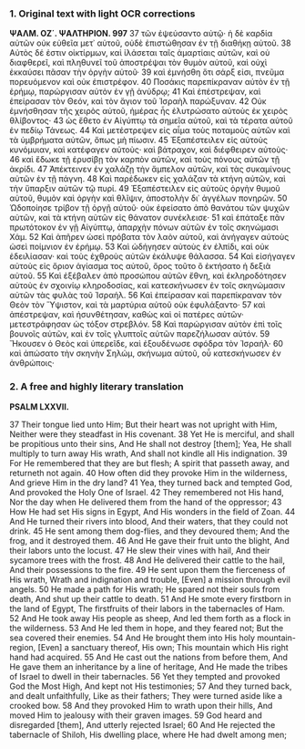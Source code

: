 ### 1. Original text with light OCR corrections

**ΨΑΛΜ. ΟΖ΄. ΨΑΛΤΗΡΙΟΝ. 997**
37 τῶν ἐψεύσαντο αὐτῷ· ἡ δὲ καρδία αὐτῶν οὐκ εὐθεῖα μετ᾽ αὐτοῦ,
   οὐδὲ ἐπιστώθησαν ἐν τῇ διαθήκῃ αὐτοῦ.
38 Αὐτὸς δέ ἐστιν οἰκτίρμων, καὶ ἰλάσεται ταῖς ἁμαρτίαις αὐτῶν, καὶ οὐ διαφθερεῖ, καὶ
   πληθυνεῖ τοῦ ἀποστρέψαι τὸν θυμὸν αὐτοῦ, καὶ οὐχὶ ἐκκαύσει πᾶσαν τὴν ὀργὴν αὐτοῦ·
39 καὶ ἐμνήσθη ὅτι σάρξ εἰσι, πνεῦμα πορευόμενον καὶ οὐκ ἐπιστρέφον.
40 Ποσάκις παρεπίκραναν αὐτὸν ἐν τῇ ἐρήμῳ, παρώργισαν αὐτὸν ἐν γῇ ἀνύδρῳ;
41 Καὶ ἐπέστρεψαν, καὶ ἐπείρασαν τὸν Θεόν, καὶ τὸν ἅγιον τοῦ Ἰσραὴλ παρώξυναν.
42 Οὐκ ἐμνήσθησαν τῆς χειρὸς αὐτοῦ, ἡμέρας ἧς ἐλυτρώσατο αὐτοὺς ἐκ χειρὸς
   θλίβοντος·
43 ὡς ἔθετο ἐν Αἰγύπτῳ τὰ σημεῖα αὐτοῦ, καὶ τὰ τέρατα αὐτοῦ ἐν πεδίῳ Τάνεως.
44 Καὶ μετέστρεψεν εἰς αἷμα τοὺς ποταμοὺς αὐτῶν καὶ τὰ ὑμβρήματα αὐτῶν, ὅπως μὴ πίωσιν.
45 Ἐξαπέστειλεν εἰς αὐτοὺς κυνόμυιαν, καὶ κατέφαγεν αὐτοὺς· καὶ βάτραχον, καὶ διέφθειρεν αὐτοὺς·
46 καὶ ἔδωκε τῇ ἐρυσίβῃ τὸν καρπὸν αὐτῶν, καὶ τοὺς πόνους αὐτῶν τῇ ἀκρίδι.
47 Ἀπέκτεινεν ἐν χαλάζῃ τὴν ἄμπελον αὐτῶν, καὶ τὰς συκαμίνους αὐτῶν ἐν τῇ πάγνη.
48 Καὶ παρέδωκεν εἰς χαλάζαν τὰ κτήνη αὐτῶν, καὶ τὴν ὕπαρξιν αὐτῶν τῷ πυρί.
49 Ἐξαπέστειλεν εἰς αὐτοὺς ὀργὴν θυμοῦ αὐτοῦ, θυμὸν καὶ ὀργὴν καὶ θλῖψιν, ἀποστολὴν δι᾽ ἀγγέλων πονηρῶν.
50 Ὡδοποίησε τρίβον τῇ ὀργῇ αὐτοῦ· οὐκ ἐφείσατο ἀπὸ θανάτου τῶν
   ψυχῶν αὐτῶν, καὶ τὰ κτήνη αὐτῶν εἰς θάνατον συνέκλεισε·
51 καὶ ἐπάταξε πᾶν πρωτότοκον ἐν γῇ Αἰγύπτῳ, ἀπαρχὴν πόνων αὐτῶν
   ἐν τοῖς σκηνώμασι Χάμ.
52 Καὶ ἀπῆρεν ὡσεὶ πρόβατα τὸν λαὸν αὐτοῦ, καὶ ἀνήγαγεν αὐτοὺς ὡσεὶ ποίμνιον ἐν ἐρήμῳ.
53 Καὶ ὡδήγησεν αὐτοὺς ἐν ἐλπίδι, καὶ οὐκ ἐδειλίασαν· καὶ τοὺς ἐχθροὺς αὐτῶν ἐκάλυψε θάλασσα.
54 Καὶ εἰσήγαγεν αὐτοὺς εἰς ὄριον ἁγίασμα τος αὐτοῦ, ὄρος τοῦτο ὃ ἐκτήσατο ἡ δεξιὰ αὐτοῦ.
55 Καὶ ἐξέβαλεν ἀπὸ προσώπου αὐτῶν ἔθνη, καὶ ἐκληροδότησεν αὐτοὺς ἐν σχοινίῳ
   κληροδοσίας, καὶ κατεσκήνωσεν ἐν τοῖς σκηνώμασιν αὐτῶν τὰς
   φυλὰς τοῦ Ἰσραήλ.
56 Καὶ ἐπείρασαν καὶ παρεπίκραναν τὸν Θεὸν τὸν Ὕψιστον, καὶ τὰ μαρτύρια αὐτοῦ οὐκ ἐφυλάξαντο·
57 καὶ ἀπέστρεψαν, καὶ ἠσυνθέτησαν, καθὼς καὶ οἱ πατέρες αὐτῶν· μετεστράφησαν ὡς
   τόξον στρεβλόν.
58 Καὶ παρώργισαν αὐτὸν ἐπὶ τοῖς βουνοῖς αὐτῶν, καὶ ἐν τοῖς γλυπτοῖς αὐτῶν παρεζήλωσαν αὐτόν.
59 Ἤκουσεν ὁ Θεὸς καὶ ὑπερεῖδε, καὶ ἐξουδένωσε σφόδρα τὸν Ἰσραήλ·
60 καὶ ἀπώσατο τὴν σκηνὴν Σηλώμ, σκήνωμα αὐτοῦ, οὗ κατεσκήνωσεν ἐν ἀνθρώποις·

### 2. A free and highly literary translation

**PSALM LXXVII.**

37 Their tongue lied unto Him;
But their heart was not upright with Him,
Neither were they steadfast in His covenant.
38 Yet He is merciful, and shall be propitious unto their sins,
And He shall not destroy [them];
Yea, He shall multiply to turn away His wrath,
And shall not kindle all His indignation.
39 For He remembered that they are but flesh;
A spirit that passeth away, and returneth not again.
40 How often did they provoke Him in the wilderness,
And grieve Him in the dry land?
41 Yea, they turned back and tempted God,
And provoked the Holy One of Israel.
42 They remembered not His hand,
Nor the day when He delivered them from the hand of the oppressor;
43 How He had set His signs in Egypt,
And His wonders in the field of Zoan.
44 And He turned their rivers into blood,
And their waters, that they could not drink.
45 He sent among them dog-flies, and they devoured them;
And the frog, and it destroyed them.
46 And He gave their fruit unto the blight,
And their labors unto the locust.
47 He slew their vines with hail,
And their sycamore trees with the frost.
48 And He delivered their cattle to the hail,
And their possessions to the fire.
49 He sent upon them the fierceness of His wrath,
Wrath and indignation and trouble,
[Even] a mission through evil angels.
50 He made a path for His wrath;
He spared not their souls from death,
And shut up their cattle to death.
51 And He smote every firstborn in the land of Egypt,
The firstfruits of their labors in the tabernacles of Ham.
52 And He took away His people as sheep,
And led them forth as a flock in the wilderness.
53 And He led them in hope, and they feared not;
But the sea covered their enemies.
54 And He brought them into His holy mountain-region,
[Even] a sanctuary thereof, His own;
This mountain which His right hand had acquired.
55 And He cast out the nations from before them,
And He gave them an inheritance by a line of heritage,
And He made the tribes of Israel to dwell in their tabernacles.
56 Yet they tempted and provoked God the Most High,
And kept not His testimonies;
57 And they turned back, and dealt unfaithfully,
Like as their fathers;
They were turned aside like a crooked bow.
58 And they provoked Him to wrath upon their hills,
And moved Him to jealousy with their graven images.
59 God heard and disregarded [them],
And utterly rejected Israel;
60 And He rejected the tabernacle of Shiloh,
His dwelling place, where He had dwelt among men;